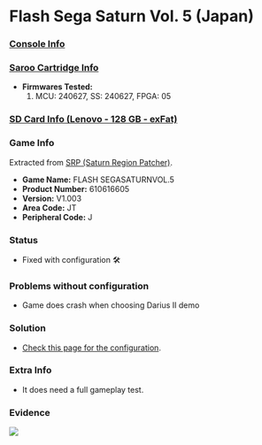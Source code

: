 # Flash Sega Saturn Vol. 5 (Japan)

### [Console Info](../../../../../Info/Consoles/VA13/README.md)

### [Saroo Cartridge Info](../../../../../Info/Cartridges/RetroGameParadiseStore/1.32F/README.md)

- <b>Firmwares Tested:</b>
  1. MCU: 240627, SS: 240627, FPGA: 05

### [SD Card Info (Lenovo - 128 GB - exFat)](../../../../../Info/SdCards/Lenovo/128GB/exfat/README.md)

### Game Info

Extracted from [SRP (Saturn Region Patcher)](https://segaxtreme.net/resources/saturn-region-patcher.81/download).

- <b>Game Name:</b> FLASH SEGASATURNVOL.5
- <b>Product Number:</b> 610616605
- <b>Version:</b> V1.003
- <b>Area Code:</b> JT
- <b>Peripheral Code:</b> J

### Status

- Fixed with configuration :hammer_and_wrench:

### Problems without configuration

- Game does crash when choosing Darius II demo

### Solution

- [Check this page for the configuration](https://github.com/williamdsw/saroo-configuration-list/blob/master/Regions/Retails/Demos/610616605/README.md).

### Extra Info

- It does need a full gameplay test.

### Evidence

[![](https://img.youtube.com/vi/H6yU8OYnTU0/0.jpg)](https://www.youtube.com/watch?v=H6yU8OYnTU0)

